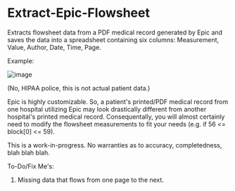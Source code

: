 # Extract-Epic-Flowsheet

Extracts flowsheet data from a PDF medical record generated by Epic and saves the data into a spreadsheet containing six columns:  Measurement, Value, Author, Date, Time, Page.  

Example:

![image](https://user-images.githubusercontent.com/4950574/125383181-a3d3df80-e35c-11eb-8a1f-94ecc4f837c0.png)

(No, HIPAA police, this is not actual patient data.)


Epic is highly customizable.  So, a patient's printed/PDF medical record from one hospital utilizing Epic may look drastically different from another hospital's printed medical record.  Consequentally, you will almost certainly need to modify the flowsheet measurements to fit your needs (e.g. if 56 <= block[0] <= 59).  

This is a work-in-progress. No warranties as to accuracy, completedness, blah blah blah.

To-Do/Fix Me's:
1) Missing data that flows from one page to the next. 

